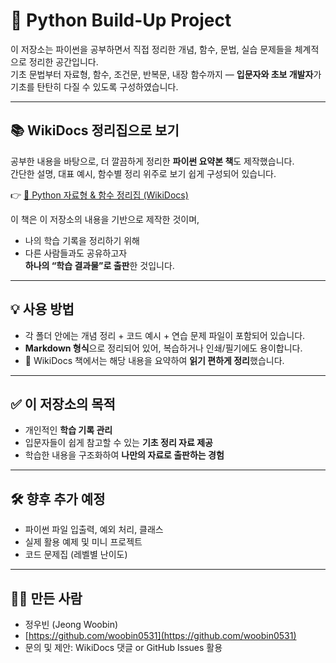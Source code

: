 # 🐍 Python Build-Up Project

이 저장소는 파이썬을 공부하면서 직접 정리한 개념, 함수, 문법, 실습 문제들을 체계적으로 정리한 공간입니다.  
기초 문법부터 자료형, 함수, 조건문, 반복문, 내장 함수까지 — **입문자와 초보 개발자**가 기초를 탄탄히 다질 수 있도록 구성하였습니다.

---

## 📚 WikiDocs 정리집으로 보기

공부한 내용을 바탕으로, 더 깔끔하게 정리한 **파이썬 요약본 책**도 제작했습니다.  
간단한 설명, 대표 예시, 함수별 정리 위주로 보기 쉽게 구성되어 있습니다.

👉 [📘 Python 자료형 & 함수 정리집 (WikiDocs)](https://wikidocs.net/book/18142)

이 책은 이 저장소의 내용을 기반으로 제작한 것이며,  
- 나의 학습 기록을 정리하기 위해  
- 다른 사람들과도 공유하고자  
**하나의 “학습 결과물”로 출판**한 것입니다.

---

## 💡 사용 방법

- 각 폴더 안에는 개념 정리 + 코드 예시 + 연습 문제 파일이 포함되어 있습니다.
- **Markdown 형식**으로 정리되어 있어, 복습하거나 인쇄/필기에도 용이합니다.
- 📘 WikiDocs 책에서는 해당 내용을 요약하여 **읽기 편하게 정리**했습니다.

---

## ✅ 이 저장소의 목적

- 개인적인 **학습 기록 관리**
- 입문자들이 쉽게 참고할 수 있는 **기초 정리 자료 제공**
- 학습한 내용을 구조화하여 **나만의 자료로 출판하는 경험**

---

## 🛠 향후 추가 예정

- 파이썬 파일 입출력, 예외 처리, 클래스
- 실제 활용 예제 및 미니 프로젝트
- 코드 문제집 (레벨별 난이도)

---

## 🙋‍♂️ 만든 사람

- 정우빈 (Jeong Woobin)  
- [https://github.com/woobin0531](https://github.com/woobin0531)  
- 문의 및 제안: WikiDocs 댓글 or GitHub Issues 활용
